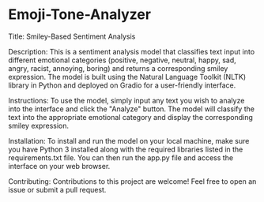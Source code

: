 # Emoji-Tone-Analyzer


Title: Smiley-Based Sentiment Analysis

Description: This is a sentiment analysis model that classifies text input into different emotional categories (positive, negative, neutral, happy, sad, angry, racist, annoying, boring) and returns a corresponding smiley expression. The model is built using the Natural Language Toolkit (NLTK) library in Python and deployed on Gradio for a user-friendly interface.

Instructions: To use the model, simply input any text you wish to analyze into the interface and click the "Analyze" button. The model will classify the text into the appropriate emotional category and display the corresponding smiley expression.

Installation: To install and run the model on your local machine, make sure you have Python 3 installed along with the required libraries listed in the requirements.txt file. You can then run the app.py file and access the interface on your web browser.

Contributing: Contributions to this project are welcome! Feel free to open an issue or submit a pull request.

